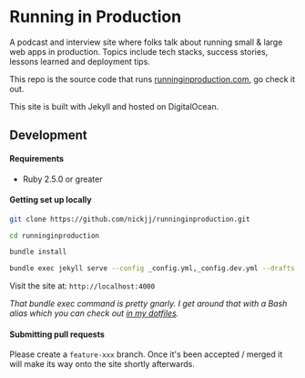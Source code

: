 # Running in Production

A podcast and interview site where folks talk about running small & large web
apps in production. Topics include tech stacks, success stories, lessons
learned and deployment tips.

This repo is the source code that runs
[runninginproduction.com](https://runninginproduction.com), go check it out.

This site is built with Jekyll and hosted on DigitalOcean.

## Development

#### Requirements

- Ruby 2.5.0 or greater

#### Getting set up locally

```sh
git clone https://github.com/nickjj/runninginproduction.git

cd runninginproduction

bundle install

bundle exec jekyll serve --config _config.yml,_config.dev.yml --drafts --livereload
```

Visit the site at: `http://localhost:4000`

*That bundle exec command is pretty gnarly. I get around that with a Bash alias
which you can check out
[in my dotfiles](https://github.com/nickjj/dotfiles/blob/7612c4e0d8fb07c7017e1b3f860903f63599d20d/.aliases#L49).*

#### Submitting pull requests

Please create a `feature-xxx` branch. Once it's been accepted / merged it will
make its way onto the site shortly afterwards.
